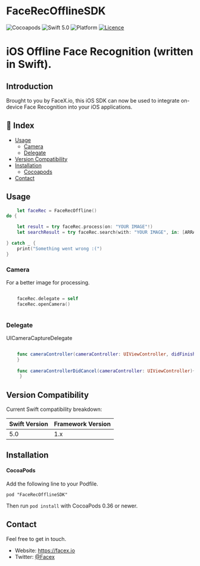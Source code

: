 # FaceRecOfflineSDK

![Cocoapods](https://img.shields.io/cocoapods/v/FaceRecOfflineSDK)
![Swift 5.0](https://img.shields.io/badge/Swift-5.0-orange.svg)
![Platform](https://img.shields.io/badge/platform-iOS%20%7C%20watchOS%20%7C%20tvOS-lightgrey.svg)
[![Licence](https://img.shields.io/cocoapods/l/LivenessSDK?color=red&logo=red)](https://img.shields.io/cocoapods/l/LivenessSDK?color=red&logo=red)


# iOS Offline Face Recognition (written in Swift).

## Introduction
Brought to you by FaceX.io, this iOS SDK can now be used to integrate on-device Face Recognition into your iOS applications.

## 📑 Index
* [Usage](#usage)
    * [Camera](#camera)
    * [Delegate](#delegate)
* [Version Compatibility](#version-compatibility)
* [Installation](#installation)
  * [Cocoapods](#using-cocoapods)
* [Contact](#contact)


## Usage

```swift
    let faceRec = FaceRecOffline()
do {

    let result = try faceRec.process(on: "YOUR IMAGE"!)
    let searchResult = try faceRec.search(with: "YOUR IMAGE", in: [ARRAY])

} catch _ {
    print("Something went wrong :(")
}
```
### Camera
For a better image for processing.

```swift

    faceRec.delegate = self
    faceRec.openCamera()
    
```
### Delegate
UICameraCaptureDelegate

```swift

    func cameraController(cameraController: UIViewController, didFinishCapture image:UIImage){
    }
  
    func cameraControllerDidCancel(cameraController: UIViewController){
     }

```

## Version Compatibility

Current Swift compatibility breakdown:

| Swift Version | Framework Version |
| ------------- | ----------------- |
| 5.0           | 1.x               |

[all releases]: https://github.com/friendlynandy/FaceRecOfflineSDK/releases

## Installation

#### CocoaPods

Add the following line to your Podfile.

```
pod "FaceRecOfflineSDK"
```

Then run `pod install` with CocoaPods 0.36 or newer.

## Contact

Feel free to get in touch.

* Website: <https://facex.io>
* Twitter: [@Facex](http://twitter.com/facex)

